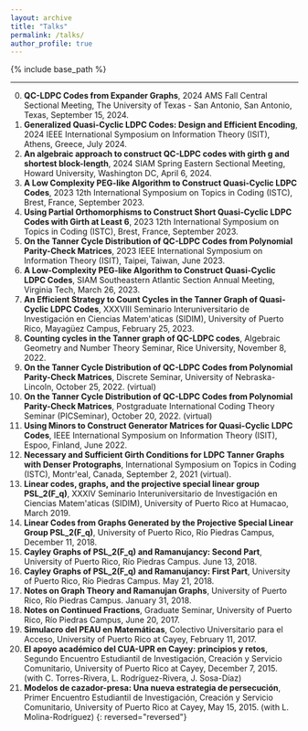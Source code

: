 ```yaml
---
layout: archive
title: "Talks"
permalink: /talks/
author_profile: true
---
```


{% include base_path %}

---

0. **QC-LDPC Codes from Expander Graphs**, 2024 AMS Fall Central Sectional Meeting, The University of Texas - San Antonio, San Antonio, Texas, September 15, 2024.
0. **Generalized Quasi-Cyclic LDPC Codes: Design and Efficient Encoding**, 2024 IEEE International Symposium on Information Theory (ISIT), Athens, Greece, July 2024.
0. **An algebraic approach to construct QC-LDPC codes with girth g and shortest block-length**, 2024 SIAM Spring Eastern Sectional Meeting, Howard University, Washington DC, April 6, 2024.
0. **A Low Complexity PEG-like Algorithm to Construct Quasi-Cyclic LDPC
Codes**, 2023 12th International Symposium on Topics in Coding (ISTC), Brest, France, September 2023. 
0. **Using Partial Orthomorphisms to Construct Short Quasi-Cyclic LDPC Codes with Girth at Least 6**, 2023 12th International Symposium on Topics in Coding (ISTC), Brest, France, September 2023.
0. **On the Tanner Cycle Distribution of QC-LDPC Codes from Polynomial Parity-Check Matrices**, 2023 IEEE International Symposium on Information Theory (ISIT), Taipei, Taiwan, June 2023.
0. **A Low-Complexity PEG-like Algorithm to Construct Quasi-Cyclic LDPC Codes**, SIAM Southeastern Atlantic Section Annual Meeting, Virginia Tech, March 26, 2023. 
0. **An Efficient Strategy to Count Cycles in the Tanner Graph of Quasi-Cyclic LDPC Codes**, XXXVIII Seminario Interuniversitario de Investigación en Ciencias Matem\'aticas (SIDIM), University of Puerto Rico, Mayagüez Campus, February 25, 2023.
0. **Counting cycles in the Tanner graph of QC-LDPC codes**, Algebraic Geometry and Number Theory Seminar, Rice University, November 8, 2022.
0. **On the Tanner Cycle Distribution of QC-LDPC Codes from Polynomial Parity-Check Matrices**, Discrete Seminar, University of Nebraska-Lincoln, October 25, 2022. (virtual)
0. **On the Tanner Cycle Distribution of QC-LDPC Codes from Polynomial Parity-Check Matrices**, Postgraduate International Coding Theory Seminar (PICSeminar), October 20, 2022. (virtual)
0. **Using Minors to Construct Generator Matrices for Quasi-Cyclic LDPC Codes**, IEEE International Symposium on Information Theory (ISIT), Espoo, Finland, June 2022.
0. **Necessary and Sufficient Girth Conditions for LDPC Tanner Graphs with Denser Protographs**, International Symposium on Topics in Coding (ISTC), Montr\'eal, Canada, September 2, 2021 (virtual).
0. **Linear codes, graphs, and the projective special linear group PSL_2(F_q)**, XXXIV Seminario Interuniversitario de Investigación en Ciencias Matem\'aticas (SIDIM), University of Puerto Rico at Humacao, March 2019. 
0. **Linear Codes from Graphs Generated by the Projective Special Linear Group PSL_2(F_q)**, University of Puerto Rico, Río Piedras Campus, December 11, 2018.
0. **Cayley Graphs of PSL_2(F_q) and Ramanujancy: Second Part**, University of Puerto Rico, Río Piedras Campus. June 13, 2018.
0. **Cayley Graphs of PSL_2(F_q) and Ramanujancy: First Part**, University of Puerto Rico, Río Piedras Campus. May 21, 2018.
0. **Notes on Graph Theory and Ramanujan Graphs**, University of Puerto Rico, Río Piedras Campus. January 31, 2018.
0. **Notes on Continued Fractions**, Graduate Seminar, University of Puerto Rico, Río Piedras Campus, June 20, 2017.
0. **Simulacro del PEAU en Matemáticas**, Colectivo Universitario para el Acceso, University of Puerto Rico at Cayey, February 11, 2017.
0. **El apoyo académico del CUA-UPR en Cayey: principios y retos**, Segundo Encuentro Estudiantil de Investigación, Creación y Servicio Comunitario, University of Puerto Rico at Cayey, December 7, 2015. (with C. Torres-Rivera, L. Rodríguez-Rivera, J. Sosa-Díaz)
0. **Modelos de cazador-presa: Una nueva estrategia de persecución**, Primer Encuentro Estudiantil de Investigación, Creación y Servicio Comunitario, University of Puerto Rico at Cayey, May 15, 2015. (with L. Molina-Rodríguez)
{: reversed="reversed"}
